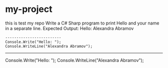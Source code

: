 # my-project
this is test my repo
    Write a C# Sharp program to print Hello and your name in a separate line.
    Expected Output:
    Hello: Alexandra Abramov

    -------------------------
    Console.Write("Hello: ");
    Console.WriteLine("Alexandra Abramov");
-------------------------
Console.Write("Hello: ");
Console.WriteLine("Alexandra Abramov");
